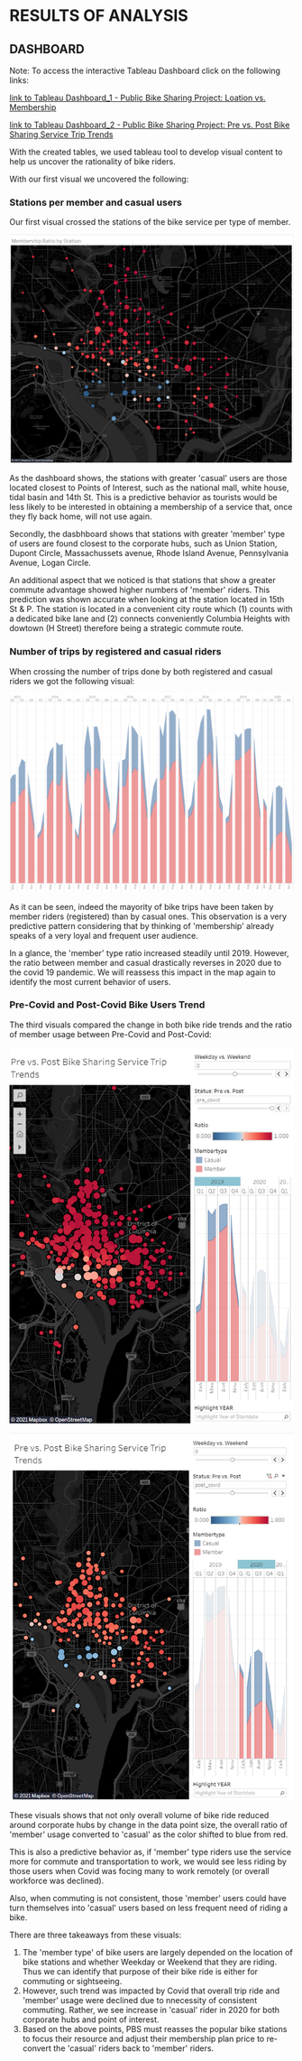 # RESULTS OF ANALYSIS

## DASHBOARD
Note: To access the interactive Tableau Dashboard click on the following links: 

[link to Tableau Dashboard_1 - Public Bike Sharing Project: Loation vs. Membership](https://public.tableau.com/app/profile/takuma.koide/viz/PublicBikeSharingProjectLoationvs_Membership/Loc_Station_ratio?publish=yes)


[link to Tableau Dashboard_2 - Public Bike Sharing Project: Pre vs. Post Bike Sharing Service Trip Trends](https://public.tableau.com/app/profile/takuma.koide/viz/PublicBikeSharingProjectPreandPostCovidComparisonofBikeTrips/Prevs_PostPublicBikeSharingServiceTripTrend?publish=yes)

With the created tables, we used tableau tool to develop visual content to help us uncover the rationality of bike riders. 

With our first visual we uncovered the following:

### Stations per member and casual users
Our first visual crossed the stations of the bike service per type of member.

![image](Image/Membership_by_station.png)

As the dashboard shows, the stations with greater 'casual' users are those located closest to Points of Interest, such as the national mall, white house, tidal basin and 14th St. This is a predictive behavior as tourists would be less likely to be interested in obtaining a membership of a service that, once they fly back home, will not use again.

Secondly, the dasbhboard shows that stations with greater 'member' type of users are found closest to the corporate hubs, such as Union Station, Dupont Circle, Massachussets avenue, Rhode Island Avenue, Pennsylvania Avenue, Logan Circle.

An additional aspect that we noticed is that stations that show a greater commute advantage showed higher numbers of 'member' riders. 
This prediction was shown accurate when looking at the station located in 15th St & P. The station is located in a convenient city route which (1) counts with a dedicated bike lane and (2) connects conveniently Columbia Heights with dowtown (H Street) therefore being a strategic commute route.


### Number of trips by registered and casual riders
When crossing the number of trips done by both registered and casual riders we got the following visual:

![image](Image/Membershi_Trip_overtime.png)

As it can be seen, indeed the mayority of bike trips have been taken by member riders (registered) than by casual ones. This observation is a very predictive pattern considering that by thinking of 'membership' already speaks of a very loyal and frequent user audience.

In a glance, the 'member' type ratio increased steadily until 2019. However, the ratio between member and casual drastically reverses in 2020 due to the covid 19 pandemic. We will reassess this impact in the map again to identify the most current behavior of users.

### Pre-Covid and Post-Covid Bike Users Trend
The third visuals compared the change in both bike ride trends and the ratio of member usage between Pre-Covid and Post-Covid:

![image](Image/pre_covid_map.png)

![image](Image/post_covid_map.png)

These visuals shows that not only overall volume of bike ride reduced around corporate hubs by change in the data point size, the overall ratio of 'member' usage converted to 'casual' as the color shifted to blue from red.

This is also a predictive behavior as, if 'member' type riders use the service more for commute and transportation to work, we would see less riding by those users when Covid was focing many to work remotely (or overall workforce was declined).

Also, when commuting is not consistent, those 'member' users could have turn themselves into 'casual' users based on less frequent need of riding a bike. 

There are three takeaways from these visuals:

1. The 'member type' of bike users are largely depended on the location of bike stations and whether Weekday or Weekend that they are riding. Thus we can identify that purpose of their bike ride is either for commuting or sightseeing.
2. However, such trend was impacted by Covid that overall trip ride and 'member' usage were declined due to nnecessity of consistent commuting. Rather, we see increase in 'casual' rider in 2020 for both corporate hubs and point of interest.
3. Based on the above points, PBS must reasses the popular bike stations to focus their resource and adjust their membership plan price to re-convert the 'casual' riders back to 'member' riders.

